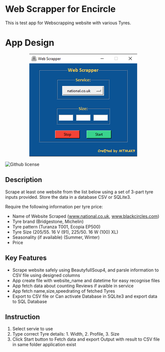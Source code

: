 # Web Scrapper for Encircle
This is test app for Webscrapping website with various Tyres.

# App Design
<p align="center">
  <img src="https://github.com/mtmak9/Encircle-Python-Test/blob/Projects/App_design.png" alt="Banner"/>
</p>

![Github license](https://img.shields.io/github/license/mtmak9/Encircle-Python-Test)

## Description
Scrape at least one website from the list below using a set
of 3-part tyre inputs provided. Store the data in a database CSV or SQLite3.

Require the following information per tyre price:
- Name of Website Scraped (www.national.co.uk, www.blackcircles.com)
- Tyre brand (Bridgestone, Michelin)
- Tyre pattern (Turanza T001, Ecopia EP500)
- Tyre Size (205/55. 16 V (91), 225/50. 16 W (100) XL)
- Seasonality (if available) (Summer, Winter)
- Price

## Key Features
- Scrape website safely using BeautyfullSoup4, and parsle information to CSV file using designed columns
- App create file with website_name and datetime for easy recognise files
- App fetch data about counting Reviews if avaible in service
- App fetch name,size,speedrating of fetched Tyres
- Export to CSV file or Can activate Database in SQLite3 and export data to SQL Database

## Instruction
1. Select servie to use
2. Type correct Tyre details: 1. Width, 2. Profile, 3. Size
3. Click Start button to Fetch data and export Output with result to CSV file in same folder application exist


